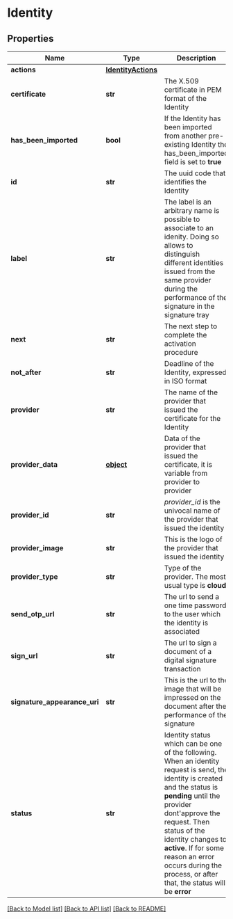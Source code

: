 # Identity

## Properties
Name | Type | Description | Notes
------------ | ------------- | ------------- | -------------
**actions** | [**IdentityActions**](IdentityActions.md) |  | [optional] 
**certificate** | **str** | The X.509 certificate in PEM format of the Identity | [optional] 
**has_been_imported** | **bool** | If the Identity has been imported from another pre-existing Identity the has_been_imported field is set to **true** | [optional] 
**id** | **str** | The uuid code that identifies the Identity | [optional] 
**label** | **str** | The label is an arbitrary name is possible to associate to an idenity. Doing so allows to distinguish different identities issued from the same provider during the performance of the signature in the signature tray | [optional] 
**next** | **str** | The next step to complete the activation procedure | [optional] 
**not_after** | **str** | Deadline of the Identity, expressed in ISO format | [optional] 
**provider** | **str** | The name of the provider that issued the certificate for the Identity | [optional] 
**provider_data** | [**object**](.md) | Data of the provider that issued the certificate, it is variable from provider to provider | [optional] 
**provider_id** | **str** | _provider_id_ is the univocal name of the provider that issued the identity  | [optional] 
**provider_image** | **str** | This is the logo of the provider that issued the identity | [optional] 
**provider_type** | **str** | Type of the provider. The most usual type is **cloud**  | [optional] 
**send_otp_url** | **str** | The url to send a one time password to the user which the identity is associated | [optional] 
**sign_url** | **str** | The url to sign a document of a digital signature transaction | [optional] 
**signature_appearance_uri** | **str** | This is the url to the image that will be impressed on the document after the performance of the signature  | [optional] 
**status** | **str** | Identity status which can be one of the following. When an identity request is send, the identity is created and the status is **pending** until the provider dont&#39;approve the request. Then status of the identity changes to **active**. If for some reason an error occurs during the process, or after that, the status will be **error**  | [optional] 

[[Back to Model list]](../README.md#documentation-for-models) [[Back to API list]](../README.md#documentation-for-api-endpoints) [[Back to README]](../README.md)


